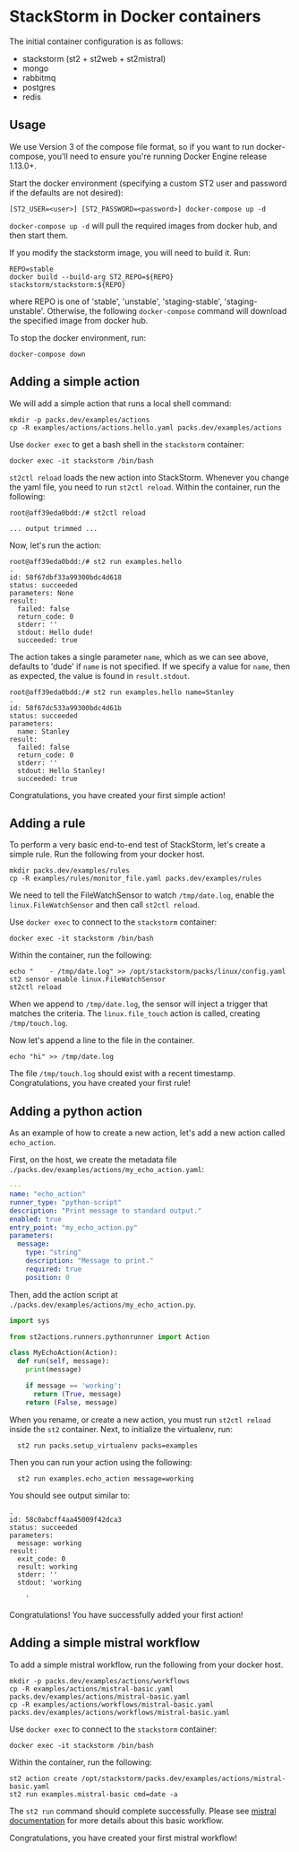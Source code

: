 # StackStorm in Docker containers

The initial container configuration is as follows:

 - stackstorm (st2 + st2web + st2mistral)
 - mongo
 - rabbitmq
 - postgres
 - redis

## Usage

We use Version 3 of the compose file format, so if you want to run docker-compose, you'll need to
ensure you're running Docker Engine release 1.13.0+.

Start the docker environment (specifying a custom ST2 user and password if the defaults are not desired):

  ```
  [ST2_USER=<user>] [ST2_PASSWORD=<password>] docker-compose up -d
  ```

`docker-compose up -d` will pull the required images from docker hub, and then start them.

If you modify the stackstorm image, you will need to build it. Run:

  ```
  REPO=stable
  docker build --build-arg ST2_REPO=${REPO} stackstorm/stackstorm:${REPO}
  ```

where REPO is one of 'stable', 'unstable', 'staging-stable', 'staging-unstable'.  Otherwise,
the following `docker-compose` command will download the specified image from docker hub.

To stop the docker environment, run:

  ```
  docker-compose down
  ```

## Adding a simple action

We will add a simple action that runs a local shell command:

```
mkdir -p packs.dev/examples/actions
cp -R examples/actions/actions.hello.yaml packs.dev/examples/actions
```

Use `docker exec` to get a bash shell in the `stackstorm` container:

  ```
  docker exec -it stackstorm /bin/bash
  ```

`st2ctl reload` loads the new action into StackStorm. Whenever you change
the yaml file, you need to run `st2ctl reload`. Within the container,
run the following:

  ```
  root@aff39eda0bdd:/# st2ctl reload

  ... output trimmed ...

  ```

Now, let's run the action:

  ```
  root@aff39eda0bdd:/# st2 run examples.hello
  .
  id: 58f67dbf33a99300bdc4d618
  status: succeeded
  parameters: None
  result:
    failed: false
    return_code: 0
    stderr: ''
    stdout: Hello dude!
    succeeded: true
  ```

The action takes a single parameter `name`, which as we can see above,
defaults to 'dude' if `name` is not specified. If we specify a value for
`name`, then as expected, the value is found in `result.stdout`.

  ```
  root@aff39eda0bdd:/# st2 run examples.hello name=Stanley
  .
  id: 58f67dc533a99300bdc4d61b
  status: succeeded
  parameters:
    name: Stanley
  result:
    failed: false
    return_code: 0
    stderr: ''
    stdout: Hello Stanley!
    succeeded: true
  ```

Congratulations, you have created your first simple action!

## Adding a rule

To perform a very basic end-to-end test of StackStorm, let's create a simple rule.
Run the following from your docker host.

  ```
  mkdir packs.dev/examples/rules
  cp -R examples/rules/monitor_file.yaml packs.dev/examples/rules
  ```

We need to tell the FileWatchSensor to watch `/tmp/date.log`, enable the
`linux.FileWatchSensor` and then call `st2ctl reload`.

Use `docker exec` to connect to the `stackstorm` container:

  ```
  docker exec -it stackstorm /bin/bash
  ```

Within the container, run the following:

  ```
  echo "    - /tmp/date.log" >> /opt/stackstorm/packs/linux/config.yaml
  st2 sensor enable linux.FileWatchSensor
  st2ctl reload
  ```

When we append to `/tmp/date.log`, the sensor will inject a trigger that matches the criteria.
The `linux.file_touch` action is called, creating `/tmp/touch.log`.

Now let's append a line to the file in the container.

```
echo "hi" >> /tmp/date.log
```

The file `/tmp/touch.log` should exist with a recent timestamp. Congratulations, you have created
your first rule!

## Adding a python action

As an example of how to create a new action, let's add a new action called `echo_action`.

First, on the host, we create the metadata file `./packs.dev/examples/actions/my_echo_action.yaml`:

```yaml
---
name: "echo_action"
runner_type: "python-script"
description: "Print message to standard output."
enabled: true
entry_point: "my_echo_action.py"
parameters:
  message:
    type: "string"
    description: "Message to print."
    required: true
    position: 0
```

Then, add the action script at `./packs.dev/examples/actions/my_echo_action.py`.

```python
import sys

from st2actions.runners.pythonrunner import Action

class MyEchoAction(Action):
  def run(self, message):
    print(message)

    if message == 'working':
      return (True, message)
    return (False, message)
```

When you rename, or create a new action, you must run `st2ctl reload` inside the `st2`
container. Next, to initialize the virtualenv, run:

```
  st2 run packs.setup_virtualenv packs=examples
```

Then you can run your action using the following:

```
  st2 run examples.echo_action message=working
```

You should see output similar to:

```
.
id: 58c0abcff4aa45009f42dca3
status: succeeded
parameters:
  message: working
result:
  exit_code: 0
  result: working
  stderr: ''
  stdout: 'working

    '
```

Congratulations! You have successfully added your first action!

## Adding a simple mistral workflow

To add a simple mistral workflow, run the following from your docker host.

  ```
  mkdir -p packs.dev/examples/actions/workflows
  cp -R examples/actions/mistral-basic.yaml packs.dev/examples/actions/mistral-basic.yaml
  cp -R examples/actions/workflows/mistral-basic.yaml packs.dev/examples/actions/workflows/mistral-basic.yaml
  ```

Use `docker exec` to connect to the `stackstorm` container:

  ```
  docker exec -it stackstorm /bin/bash
  ```

Within the container, run the following:

  ```
  st2 action create /opt/stackstorm/packs.dev/examples/actions/mistral-basic.yaml
  st2 run examples.mistral-basic cmd=date -a
  ```

The `st2 run` command should complete successfully.  Please see
[mistral documentation](https://docs.stackstorm.com/mistral.html#basic-workflow)
for more details about this basic workflow.

Congratulations, you have created your first mistral workflow!
